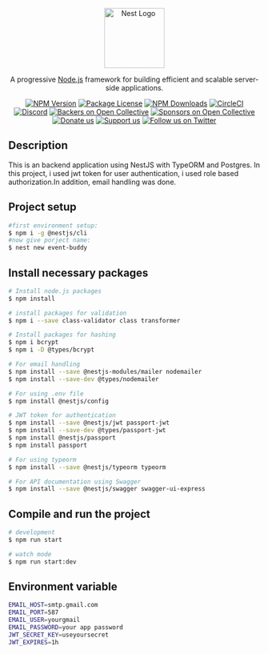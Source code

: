 <p align="center">
  <a href="http://nestjs.com/" target="blank"><img src="https://nestjs.com/img/logo-small.svg" width="120" alt="Nest Logo" /></a>
</p>

[circleci-image]: https://img.shields.io/circleci/build/github/nestjs/nest/master?token=abc123def456
[circleci-url]: https://circleci.com/gh/nestjs/nest

  <p align="center">A progressive <a href="http://nodejs.org" target="_blank">Node.js</a> framework for building efficient and scalable server-side applications.</p>
    <p align="center">
<a href="https://www.npmjs.com/~nestjscore" target="_blank"><img src="https://img.shields.io/npm/v/@nestjs/core.svg" alt="NPM Version" /></a>
<a href="https://www.npmjs.com/~nestjscore" target="_blank"><img src="https://img.shields.io/npm/l/@nestjs/core.svg" alt="Package License" /></a>
<a href="https://www.npmjs.com/~nestjscore" target="_blank"><img src="https://img.shields.io/npm/dm/@nestjs/common.svg" alt="NPM Downloads" /></a>
<a href="https://circleci.com/gh/nestjs/nest" target="_blank"><img src="https://img.shields.io/circleci/build/github/nestjs/nest/master" alt="CircleCI" /></a>
<a href="https://discord.gg/G7Qnnhy" target="_blank"><img src="https://img.shields.io/badge/discord-online-brightgreen.svg" alt="Discord"/></a>
<a href="https://opencollective.com/nest#backer" target="_blank"><img src="https://opencollective.com/nest/backers/badge.svg" alt="Backers on Open Collective" /></a>
<a href="https://opencollective.com/nest#sponsor" target="_blank"><img src="https://opencollective.com/nest/sponsors/badge.svg" alt="Sponsors on Open Collective" /></a>
  <a href="https://paypal.me/kamilmysliwiec" target="_blank"><img src="https://img.shields.io/badge/Donate-PayPal-ff3f59.svg" alt="Donate us"/></a>
    <a href="https://opencollective.com/nest#sponsor"  target="_blank"><img src="https://img.shields.io/badge/Support%20us-Open%20Collective-41B883.svg" alt="Support us"></a>
  <a href="https://twitter.com/nestframework" target="_blank"><img src="https://img.shields.io/twitter/follow/nestframework.svg?style=social&label=Follow" alt="Follow us on Twitter"></a>
</p>
  <!--[![Backers on Open Collective](https://opencollective.com/nest/backers/badge.svg)](https://opencollective.com/nest#backer)
  [![Sponsors on Open Collective](https://opencollective.com/nest/sponsors/badge.svg)](https://opencollective.com/nest#sponsor)-->

## Description

This is an backend application using NestJS with TypeORM and Postgres. In this project, i used jwt token for user authentication, i used role based authorization.In addition, email handling was done.

## Project setup

```bash
#first environment setup:
$ npm i -g @nestjs/cli
#now give porject name:
$ nest new event-buddy
```
## Install necessary packages
```bash
# Install node.js packages
$ npm install

# install packages for validation
$ npm i --save class-validator class transformer

# Install packages for hashing
$ npm i bcrypt
$ npm i -D @types/bcrypt

# For email handling
$ npm install --save @nestjs-modules/mailer nodemailer
$ npm install --save-dev @types/nodemailer

# For using .env file
$ npm install @nestjs/config

# JWT token for authentication
$ npm install --save @nestjs/jwt passport-jwt
$ npm install --save-dev @types/passport-jwt
$ npm install @nestjs/passport
$ npm install passport

# For using typeorm
$ npm install --save @nestjs/typeorm typeorm

# For API documentation using Swagger
$ npm install --save @nestjs/swagger swagger-ui-express

```

## Compile and run the project

```bash
# development
$ npm run start

# watch mode
$ npm run start:dev
```
## Environment variable

```bash
EMAIL_HOST=smtp.gmail.com
EMAIL_PORT=587
EMAIL_USER=yourgmail
EMAIL_PASSWORD=your app password
JWT_SECRET_KEY=useyoursecret
JWT_EXPIRES=1h

```






